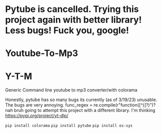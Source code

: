# Pytube is cancelled. Trying this project again with better library! Less bugs! Fuck you, google!
# Youtube-To-Mp3
# Y-T-M
Generic Command line youtube to mp3 converter/with colorama

Honestly, pytube has so many bugs its currently (as of 3/19/23) unusable. The bugs are very annoying. 
func_regex = re.compile(r"function\([^)]?\)")? nah bruh
going to attempt this project with a different library. 
I'm thinking https://pypi.org/project/yt-dlp/

`pip install colorama`
`pip install pytube`
`pip install os-sys`
